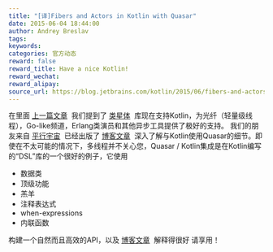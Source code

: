 ```yaml
---
title: "[译]Fibers and Actors in Kotlin with Quasar"
date: 2015-06-04 18:44:00
author: Andrey Breslav
tags:
keywords:
categories: 官方动态
reward: false
reward_title: Have a nice Kotlin!
reward_wechat:
reward_alipay:
source_url: https://blog.jetbrains.com/kotlin/2015/06/fibers-and-actors-in-kotlin-with-quasar/
---
```


在里面 [上一篇文章](http://blog.jetbrains.com/kotlin/2015/05/kotlin-m12-is-out/)  我们提到了 [类星体](http://docs.paralleluniverse.co/quasar/)  库现在支持Kotlin，为光纤（轻量级线程），Go-like频道，Erlang类演员和其他异步工具提供了极好的支持。
我们的朋友来自 [平行宇宙](http://www.paralleluniverse.co/)  已经出版了 [博客文章](http://blog.paralleluniverse.co/2015/06/04/quasar-kotlin/)  深入了解与Kotlin使用Quasar的细节。即使在不太可能的情况下，多线程并不关心您，Quasar / Kotlin集成是在Kotlin编写的“DSL”库的一个很好的例子，它使用

* 数据类
* 顶级功能
* 羔羊
* 注释表达式
* when-expressions
* 内联函数

构建一个自然而且高效的API，以及 [博客文章](http://blog.paralleluniverse.co/2015/06/04/quasar-kotlin/)  解释得很好
请享用！
